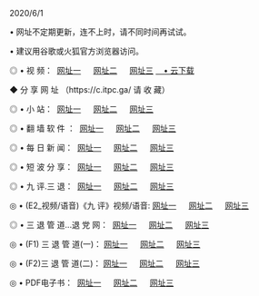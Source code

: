 <p>2020/6/1
<p>• 网址不定期更新，连不上时，请不同时间再试试。
<p>• 建议用谷歌或火狐官方浏览器访问。
<p>◎ • 视 频： 
<a href="http://hyn.lexmarktr.com/" target="_blank">网址一</a> 　 
<a href="http://hrk.lexmarktr.com/" target="_blank">网址二</a> 　 
<a href="http://hwj.lexmarktr.com/b.html" target="_blank">网址三</a>
<a href="https://yadi.sk/d/d0sUeAOpal3njw" target="_wblank">　• 云下载 </a></p>
<p>◆ 分 享 网 址 （https://c.itpc.ga/ 请 收 藏） </p>

<p>◎ • 小 站：  
<a href="http://hyn.lexmarktr.com/f.html" target="_blank">网址一</a> 　 
<a href="http://hrk.lexmarktr.com/h.html" target="_blank">网址二</a> 　 
<a href="http://hwj.lexmarktr.com/k/" target="_blank">网址三</a></p>
<p>◎ • 翻 墙 软 件 ：  
<a href="http://hyn.lexmarktr.com/ff/" target="_blank">网址一</a> 　 
<a href="http://hrk.lexmarktr.com/s/read/a1_nd.html" target="_blank">网址二</a> 　 
<a href="http://hwj.lexmarktr.com/ff/index.html" target="_blank">网址三</a></p>
<p>◎ • 每 日 新 闻：  
<a href="http://hyn.lexmarktr.com/day/" target="_blank">网址一</a> 　 
<a href="http://hrk.lexmarktr.com/day/" target="_blank">网址二</a> 　 
<a href="http://hwj.lexmarktr.com/day/index.html" target="_blank">网址三</a></p>
<p>◎ • 短 波 分 享：  
<a href="http://hyn.lexmarktr.com/h/" target="_blank">网址一</a> 　 
<a href="http://hrk.lexmarktr.com/h/" target="_blank">网址二</a> 　 
<a href="http://hwj.lexmarktr.com/h/index.html" target="_blank">网址三</a></p>
<p>◎ • 九 评.三 退：  
<a href="http://hyn.lexmarktr.com/t/" target="_blank">网址一</a> 　 
<a href="http://hrk.lexmarktr.com/v2/index.html" target="_blank">网址二</a> 　 
<a href="http://hwj.lexmarktr.com/tt/index.html" target="_blank">网址三</a> 　</p>
<p>◎ • (E2_视频/语音)《九 评》视频/语音: 
<a href="http://hyn.lexmarktr.com/7738.html" target="_blank">网址一</a> 　 
<a href="http://hrk.lexmarktr.com/7614.html" target="_blank">网址二</a> 　 
<a href="http://hwj.lexmarktr.com/7633.html" target="_blank">网址三</a></p>
<p>◎ • 三 退 管 道...退 党 网：  
<a href="http://hyn.lexmarktr.com/go/td1.html" target="_blank">网址一</a> 　 
<a href="http://hrk.lexmarktr.com/go/td2.html" target="_blank">网址二</a> 　 
<a href="http://hwj.lexmarktr.com/go/td3.html" target="_blank">网址三</a></p>
<p>◎ • (F1) 三 退 管 道(一)： 
<a href="http://hyn.lexmarktr.com/dd/" target="_blank">网址一</a> 　 
<a href="http://hrk.lexmarktr.com/s/read/a1_tdx.html" target="_blank">网址二</a> 　 
<a href="http://hwj.lexmarktr.com/dd/" target="_blank">网址三</a></p>
<p>◎ • (F2)三 退 管 道(二)： 
<a href="http://hwj.lexmarktr.com/d/" target="_blank">网址一</a> 　 
<a href="http://hyn.lexmarktr.com/d/index.html" target="_blank">网址二</a> 　 
<a href="http://hrk.lexmarktr.com/d/" target="_blank">网址三</a></p>
<p>◎ • PDF电子书：  
<a href="http://hyn.lexmarktr.com/p/" target="_blank">网址一</a> 　 
<a href="http://hrk.lexmarktr.com/p/index.html" target="_blank">网址二</a> 　 
<a href="http://hwj.lexmarktr.com/p/" target="_blank">网址三</a></p>
